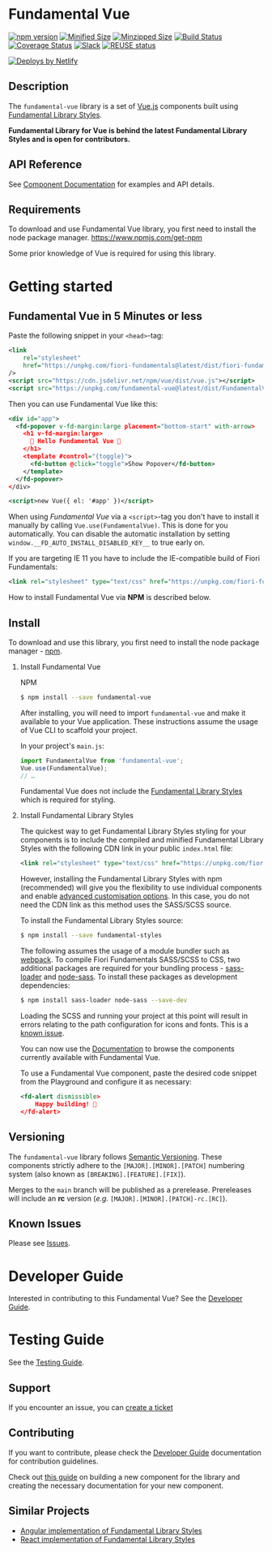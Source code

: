 # Fundamental Vue

[![npm version](https://badge.fury.io/js/fundamental-vue.svg)](//www.npmjs.com/package/fundamental-vue)
[![Minified Size](https://badgen.net/bundlephobia/min/fundamental-vue)](https://bundlephobia.com/result?p=fundamental-vue)
[![Minzipped Size](https://badgen.net/bundlephobia/minzip/fundamental-vue)](https://bundlephobia.com/result?p=fundamental-vue)
[![Build Status](https://travis-ci.org/SAP/fundamental-vue.svg?branch=develop)](https://travis-ci.org/SAP/fundamental-vue)
[![Coverage Status](https://coveralls.io/repos/github/SAP/fundamental-vue/badge.svg?branch=develop)](https://coveralls.io/github/SAP/fundamental-vue?branch=main)
[![Slack](https://img.shields.io/badge/slack-ui--fundamentals-blue.svg?logo=slack)](https://ui-fundamentals.slack.com)
[![REUSE status](https://api.reuse.software/badge/github.com/SAP/fundamental-vue)](https://api.reuse.software/info/github.com/SAP/fundamental-vue)

<a href="https://www.netlify.com">
    <img src="https://www.netlify.com/img/global/badges/netlify-light.svg" alt="Deploys by Netlify" />
  </a>

## Description

The `fundamental-vue` library is a set of [Vue.js](https://vuejs.org/) components built using [Fundamental Library Styles](https://sap.github.io/fundamental-styles/).

__Fundamental Library for Vue is behind the latest Fundamental Library Styles and is open for contributors.__

## API Reference

See [Component Documentation](https://sap.github.io/fundamental-vue/) for examples and API details.

## Requirements

To download and use Fundamental Vue library, you first need to install the node package manager.
https://www.npmjs.com/get-npm

Some prior knowledge of Vue is required for using this library.

# Getting started

## Fundamental Vue in 5 Minutes or less

Paste the following snippet in your `<head>`-tag:

```xml
<link
    rel="stylesheet"
    href="https://unpkg.com/fiori-fundamentals@latest/dist/fiori-fundamentals.min.css"
/>
<script src="https://cdn.jsdelivr.net/npm/vue/dist/vue.js"></script>
<script src="https://unpkg.com/fundamental-vue@latest/dist/FundamentalVue.umd.js"></script>
```

Then you can use Fundamental Vue like this:

```xml
<div id="app">
  <fd-popover v-fd-margin:large placement="bottom-start" with-arrow>
    <h1 v-fd-margin:large>
      🚀 Hello Fundamental Vue 🚀
    </h1>
    <template #control="{toggle}">
      <fd-button @click="toggle">Show Popover</fd-button>
    </template>
  </fd-popover>
</div>

<script>new Vue({ el: '#app' })</script>
```

When using *Fundamental Vue* via a `<script>`-tag you don't have to install it manually by calling `Vue.use(FundamentalVue)`. This is done for you automatically. You can disable the automatic installation by setting `window.__FD_AUTO_INSTALL_DISABLED_KEY__` to true early on.

If you are targeting IE 11 you have to include the IE-compatible build of Fiori Fundamentals:

```xml
<link rel="stylesheet" type="text/css" href="https://unpkg.com/fiori-fundamentals@latest/dist/fiori-fundamentals-ie11.min.css">
```

How to install Fundamental Vue via **NPM** is described below.

## Install

To download and use this library, you first need to install the node package manager - [npm](https://www.npmjs.com/get-npm).

1. Install Fundamental Vue

    NPM

    ```bash
    $ npm install --save fundamental-vue
    ```

    After installing, you will need to import `fundamental-vue` and make it available to your Vue application. These instructions assume the usage of Vue CLI to scaffold your project.

    In your project's `main.js`:

    ```js
    import FundamentalVue from 'fundamental-vue';
    Vue.use(FundamentalVue);
    // …
    ```

    Fundamental Vue does not include the [Fundamental Library Styles](https://github.com/SAP/fundamental) which is required for styling.

2. Install Fundamental Library Styles

    The quickest way to get Fundamental Library Styles styling for your components is to include the compiled and minified Fundamental Library Styles with the following CDN link in your public `index.html` file:

    ```xml
    <link rel="stylesheet" type="text/css" href="https://unpkg.com/fiori-fundamentals@latest/dist/fundamental-styles.min.css">
    ```

    However, installing the Fundamental Library Styles with npm (recommended) will give you the flexibility to use individual components and enable [advanced customisation options](https://github.com/SAP/fundamental/wiki/Advanced-Customization). In this case, you do not need the CDN link as this method uses the SASS/SCSS source.

    To install the Fundamental Library Styles source:

    ```sh
    $ npm install --save fundamental-styles
    ```

    The following assumes the usage of a module bundler such as [webpack](https://webpack.js.org/). To compile Fiori Fundamentals SASS/SCSS to CSS, two additional packages are required for your bundling process - [sass-loader](https://github.com/webpack-contrib/sass-loader) and [node-sass](https://github.com/sass/node-sass). To install these packages as development dependencies:

    ```sh
    $ npm install sass-loader node-sass --save-dev
    ```

    Loading the SCSS and running your project at this point will result in errors relating to the path configuration for icons and fonts. This is a [known issue](https://github.com/SAP/fundamental-styles#known-issues).

    You can now use the [Documentation](https://sap.github.io/fundamental-vue/) to browse the components currently available with Fundamental Vue.

    To use a Fundamental Vue component, paste the desired code snippet from the Playground and configure it as necessary:

    ```xml
    <fd-alert dismissible>
        Happy building! 🚀
    </fd-alert>
    ```

## Versioning

The `fundamental-vue` library follows [Semantic Versioning](https://semver.org/). These components strictly adhere to the `[MAJOR].[MINOR].[PATCH]` numbering system (also known as `[BREAKING].[FEATURE].[FIX]`).

Merges to the `main` branch will be published as a prerelease. Prereleases will include an **rc** version (_e.g._ `[MAJOR].[MINOR].[PATCH]-rc.[RC]`).

## Known Issues

Please see [Issues](https://github.com/SAP/fundamental-vue/issues).

# Developer Guide
Interested in contributing to this Fundamental Vue? See the [Developer Guide](https://github.com/SAP/fundamental-vue/wiki/Dev-Guide).

# Testing Guide
See the [Testing Guide](https://github.com/SAP/fundamental-vue/wiki/Test-Guide).

## Support

If you encounter an issue, you can [create a ticket](https://github.com/SAP/fundamental-vue/issues/new)

## Contributing

If you want to contribute, please check the [Developer Guide](https://github.com/SAP/fundamental-vue/wiki/Fundamental-Vue-Development-Guide) documentation for contribution guidelines.

Check out [this guide](./NEW_COMPONENT/NEW_COMPONENT.md) on building a new component for the library and creating the necessary documentation for your new component.

## Similar Projects

-   [Angular implementation of Fundamental Library Styles](https://github.com/SAP/fundamental-ngx)
-   [React implementation of Fundamental Library Styles](https://github.com/SAP/fundamental-react)
